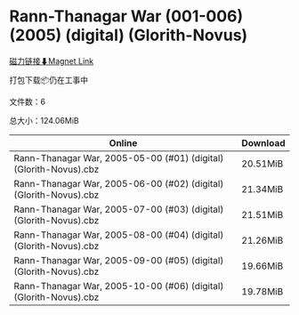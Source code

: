 # Rann-Thanagar War (001-006) (2005) (digital) (Glorith-Novus)

[磁力链接⬇Magnet Link](magnet:?xt=urn:btih:cfa0a695d5566a17cf90b774c303e7968c0a1fea&dn=Rann-Thanagar%20War%20%28001-006%29%20%282005%29%20%28digital%29%20%28Glorith-Novus%29)

打包下载📦仍在工事中

文件数：6

总大小：124.06MiB

Online | Download
--- | ---
Rann-Thanagar War, 2005-05-00 (#01) (digital) (Glorith-Novus).cbz | 20.51MiB
Rann-Thanagar War, 2005-06-00 (#02) (digital) (Glorith-Novus).cbz | 21.34MiB
Rann-Thanagar War, 2005-07-00 (#03) (digital) (Glorith-Novus).cbz | 21.51MiB
Rann-Thanagar War, 2005-08-00 (#04) (digital) (Glorith-Novus).cbz | 21.26MiB
Rann-Thanagar War, 2005-09-00 (#05) (digital) (Glorith-Novus).cbz | 19.66MiB
Rann-Thanagar War, 2005-10-00 (#06) (digital) (Glorith-Novus).cbz | 19.78MiB